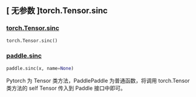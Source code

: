 ## [ 无参数 ]torch.Tensor.sinc

### [torch.Tensor.sinc](https://pytorch.org/docs/stable/generated/torch.Tensor.sinc.html#torch.Tensor.sinc)

```python
torch.Tensor.sinc()
```

### [paddle.sinc](https://www.paddlepaddle.org.cn/documentation/docs/zh/develop/api/paddle/sinc_cn.html#sinc)

```python
paddle.sinc(x, name=None)
```

Pytorch 为 Tensor 类方法，PaddlePaddle 为普通函数，将调用 torch.Tensor 类方法的 self Tensor 传入到 Paddle 接口中即可。
